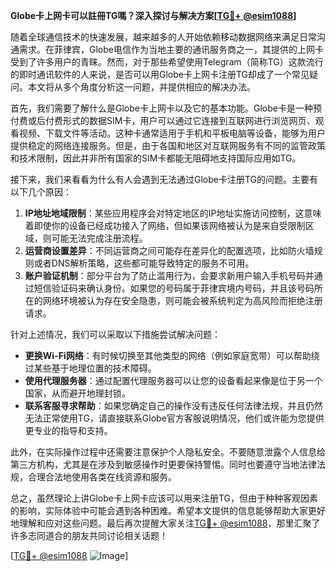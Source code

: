 **Globe卡上网卡可以註冊TG嗎？深入探讨与解决方案[[TG💪+ @esim1088](https://t.me/s/esim1088)]**

随着全球通信技术的快速发展，越来越多的人开始依赖移动数据网络来满足日常沟通需求。在菲律宾，Globe电信作为当地主要的通讯服务商之一，其提供的上网卡受到了许多用户的青睐。然而，对于那些希望使用Telegram（简称TG）这款流行的即时通讯软件的人来说，是否可以用Globe卡上网卡注册TG却成了一个常见疑问。本文将从多个角度分析这一问题，并提供相应的解决办法。

首先，我们需要了解什么是Globe卡上网卡以及它的基本功能。Globe卡是一种预付费或后付费形式的数据SIM卡，用户可以通过它连接到互联网进行浏览网页、观看视频、下载文件等活动。这种卡通常适用于手机和平板电脑等设备，能够为用户提供稳定的网络连接服务。但是，由于各国和地区对互联网服务有不同的监管政策和技术限制，因此并非所有国家的SIM卡都能无阻碍地支持国际应用如TG。

接下来，我们来看看为什么有人会遇到无法通过Globe卡注册TG的问题。主要有以下几个原因：

1. **IP地址地域限制**：某些应用程序会对特定地区的IP地址实施访问控制，这意味着即使你的设备已经成功接入了网络，但如果该网络被认为是来自受限制区域，则可能无法完成注册流程。
2. **运营商设置差异**：不同运营商之间可能存在差异化的配置选项，比如防火墙规则或者DNS解析策略，这些都可能导致特定的服务不可用。
3. **账户验证机制**：部分平台为了防止滥用行为，会要求新用户输入手机号码并通过短信验证码来确认身份。如果您的号码属于菲律宾境内号码，并且该号码所在的网络环境被认为存在安全隐患，则可能会被系统判定为高风险而拒绝注册请求。

针对上述情况，我们可以采取以下措施尝试解决问题：

- **更换Wi-Fi网络**：有时候切换至其他类型的网络（例如家庭宽带）可以帮助绕过某些基于地理位置的技术障碍。
- **使用代理服务器**：通过配置代理服务器可以让您的设备看起来像是位于另一个国家，从而避开地理封锁。
- **联系客服寻求帮助**：如果您确定自己的操作没有违反任何法律法规，并且仍然无法正常使用TG，请直接联系Globe官方客服说明情况，他们或许能为您提供更专业的指导和支持。

此外，在实际操作过程中还需要注意保护个人隐私安全。不要随意泄露个人信息给第三方机构，尤其是在涉及到敏感操作时更要保持警惕。同时也要遵守当地法律法规，合理合法地使用各类在线资源和服务。

总之，虽然理论上讲Globe卡上网卡应该可以用来注册TG，但由于种种客观因素的影响，实际体验中可能会遇到各种困难。希望本文提供的信息能够帮助大家更好地理解和应对这些问题。最后再次提醒大家关注[TG💪+ @esim1088](https://t.me/s/esim1088)，那里汇聚了许多志同道合的朋友共同讨论相关话题！

[[TG💪+ @esim1088](https://t.me/s/esim1088) ![Image](https://i.postimg.cc/4NQfJmqS/Snipaste-2025-05-13-00-14-12.png)]